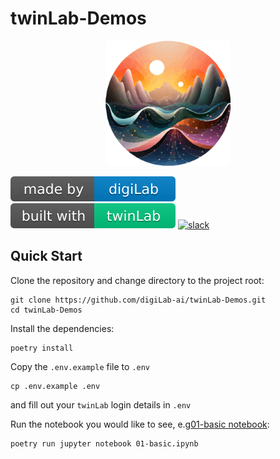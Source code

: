 # twinLab-Demos

<p align="center">
    <!-- <img src="./resources/images/logo.svg" width="200" height="200" /> -->
    <img src="./resources/images/twinLab.svg" width="200" height="200"/>
</p>

![digiLab](./resources/images/digiLab_badge.svg)
![twinLab](./resources/images/twinLab_badge.svg)
[![slack](https://img.shields.io/badge/slack-@digilabglobal-purple.svg?logo=slack)](https://digilabglobal.slack.com)

## Quick Start

Clone the repository and change directory to the project root:
```shell
git clone https://github.com/digiLab-ai/twinLab-Demos.git
cd twinLab-Demos
```

Install the dependencies:
```shell
poetry install
```

Copy the `.env.example` file to `.env` 
```shell
cp .env.example .env
```
and fill out your `twinLab` login details in `.env`

Run the notebook you would like to see, e.g[01-basic notebook](./01-basic.ipynb):
```shell
poetry run jupyter notebook 01-basic.ipynb
```